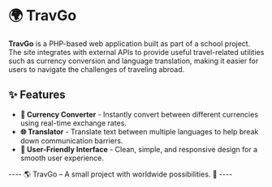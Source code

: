 # 🌍 TravGo

**TravGo** is a PHP-based web application built as part of a school project. The site integrates with external APIs to provide useful travel-related utilities such as currency conversion and language translation, making it easier for users to navigate the challenges of traveling abroad.

## ✨ Features

- **💱 Currency Converter** - Instantly convert between different currencies using real-time exchange rates.
- **🌐 Translator** -  Translate text between multiple languages to help break down communication barriers.
- **🎨 User-Friendly Interface** - Clean, simple, and responsive design for a smooth user experience.


---- 🌎 TravGo – A small project with worldwide possibilities. 🚀 ----
